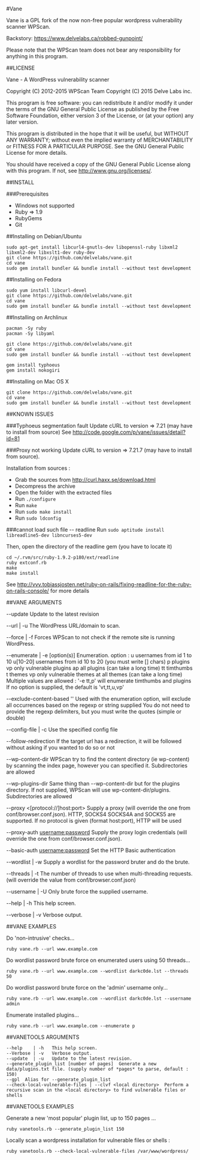 #Vane

Vane is a GPL fork of the now non-free popular wordpress vulnerability scanner WPScan.

Backstory: https://www.delvelabs.ca/robbed-gunpoint/


Please note that the WPScan team does not bear any responsibility for anything in this
program.

##LICENSE

Vane - A WordPress vulnerability scanner

Copyright (C) 2012-2015 WPScan Team
Copyright (C) 2015 Delve Labs inc.

This program is free software: you can redistribute it and/or modify
it under the terms of the GNU General Public License as published by
the Free Software Foundation, either version 3 of the License, or
(at your option) any later version.

This program is distributed in the hope that it will be useful,
but WITHOUT ANY WARRANTY; without even the implied warranty of
MERCHANTABILITY or FITNESS FOR A PARTICULAR PURPOSE.  See the
GNU General Public License for more details.

You should have received a copy of the GNU General Public License
along with this program.  If not, see <http://www.gnu.org/licenses/>.


##INSTALL

###Prerequisites

   * Windows not supported
   * Ruby => 1.9
   * RubyGems
   * Git

##Installing on Debian/Ubuntu

    sudo apt-get install libcurl4-gnutls-dev libopenssl-ruby libxml2 libxml2-dev libxslt1-dev ruby-dev
    git clone https://github.com/delvelabs/vane.git
    cd vane
    sudo gem install bundler && bundle install --without test development

##Installing on Fedora

    sudo yum install libcurl-devel
    git clone https://github.com/delvelabs/vane.git
    cd vane
    sudo gem install bundler && bundle install --without test development

##Installing on Archlinux

    pacman -Sy ruby
    pacman -Sy libyaml

    git clone https://github.com/delvelabs/vane.git
    cd vane
    sudo gem install bundler && bundle install --without test development

    gem install typhoeus
    gem install nokogiri

##Installing on Mac OS X

    git clone https://github.com/delvelabs/vane.git
    cd vane
    sudo gem install bundler && bundle install --without test development

##KNOWN ISSUES

###Typhoeus segmentation fault
Update cURL to version => 7.21 (may have to install from source)
See http://code.google.com/p/vane/issues/detail?id=81

###Proxy not working
Update cURL to version => 7.21.7 (may have to install from source).

Installation from sources :
  - Grab the sources from http://curl.haxx.se/download.html
  - Decompress the archive
  - Open the folder with the extracted files
  - Run `./configure`
  - Run `make`
  - Run `sudo make install`
  - Run `sudo ldconfig`

###cannot load such file -- readline
Run `sudo aptitude install libreadline5-dev libncurses5-dev`

Then, open the directory of the readline gem (you have to locate it)

    cd ~/.rvm/src/ruby-1.9.2-p180/ext/readline
    ruby extconf.rb
    make
    make install

See http://vvv.tobiassjosten.net/ruby-on-rails/fixing-readline-for-the-ruby-on-rails-console/ for more details



##VANE ARGUMENTS

--update   Update to the latest revision

--url   | -u <target url>  The WordPress URL/domain to scan.

--force | -f Forces WPScan to not check if the remote site is running WordPress.

--enumerate | -e [option(s)]  Enumeration.
  option :
    u        usernames from id 1 to 10
    u[10-20] usernames from id 10 to 20 (you must write [] chars)
    p        plugins
    vp       only vulnerable plugins
    ap       all plugins (can take a long time)
    tt       timthumbs
    t        themes
    vp       only vulnerable themes
    at       all themes (can take a long time)
  Multiple values are allowed : '-e tt,p' will enumerate timthumbs and plugins
  If no option is supplied, the default is 'vt,tt,u,vp'

--exclude-content-based '<regexp or string>'  Used with the enumeration option, will exclude all occurrences based on the regexp or string supplied
                                              You do not need to provide the regexp delimiters, but you must write the quotes (simple or double)

--config-file | -c <config file> Use the specified config file

--follow-redirection  If the target url has a redirection, it will be followed without asking if you wanted to do so or not

--wp-content-dir <wp content dir>  WPScan try to find the content directory (ie wp-content) by scanning the index page, however you can specified it. Subdirectories are allowed

--wp-plugins-dir <wp plugins dir>  Same thing than --wp-content-dir but for the plugins directory. If not supplied, WPScan will use wp-content-dir/plugins. Subdirectories are allowed

--proxy <[protocol://]host:port>  Supply a proxy (will override the one from conf/browser.conf.json).
                                  HTTP, SOCKS4 SOCKS4A and SOCKS5 are supported. If no protocol is given (format host:port), HTTP will be used

--proxy-auth <username:password>  Supply the proxy login credentials (will override the one from conf/browser.conf.json).

--basic-auth <username:password>  Set the HTTP Basic authentication

--wordlist | -w <wordlist>  Supply a wordlist for the password bruter and do the brute.

--threads  | -t <number of threads>  The number of threads to use when multi-threading requests. (will override the value from conf/browser.conf.json)

--username | -U <username>  Only brute force the supplied username.

--help     | -h This help screen.

--verbose  | -v Verbose output.

##VANE EXAMPLES

Do 'non-intrusive' checks...

    ruby vane.rb --url www.example.com

Do wordlist password brute force on enumerated users using 50 threads...

    ruby vane.rb --url www.example.com --wordlist darkc0de.lst --threads 50

Do wordlist password brute force on the 'admin' username only...

    ruby vane.rb --url www.example.com --wordlist darkc0de.lst --username admin

Enumerate installed plugins...

    ruby vane.rb --url www.example.com --enumerate p

##VANETOOLS ARGUMENTS

    --help    | -h   This help screen.
    --Verbose | -v   Verbose output.
    --update  | -u   Update to the latest revision.
    --generate_plugin_list [number of pages]  Generate a new data/plugins.txt file. (supply number of *pages* to parse, default : 150)
    --gpl  Alias for --generate_plugin_list
    --check-local-vulnerable-files | --clvf <local directory>  Perform a recursive scan in the <local directory> to find vulnerable files or shells

##VANETOOLS EXAMPLES

Generate a new 'most popular' plugin list, up to 150 pages ...

    ruby vanetools.rb --generate_plugin_list 150

Locally scan a wordpress installation for vulnerable files or shells :

    ruby vanetools.rb --check-local-vulnerable-files /var/www/wordpress/

